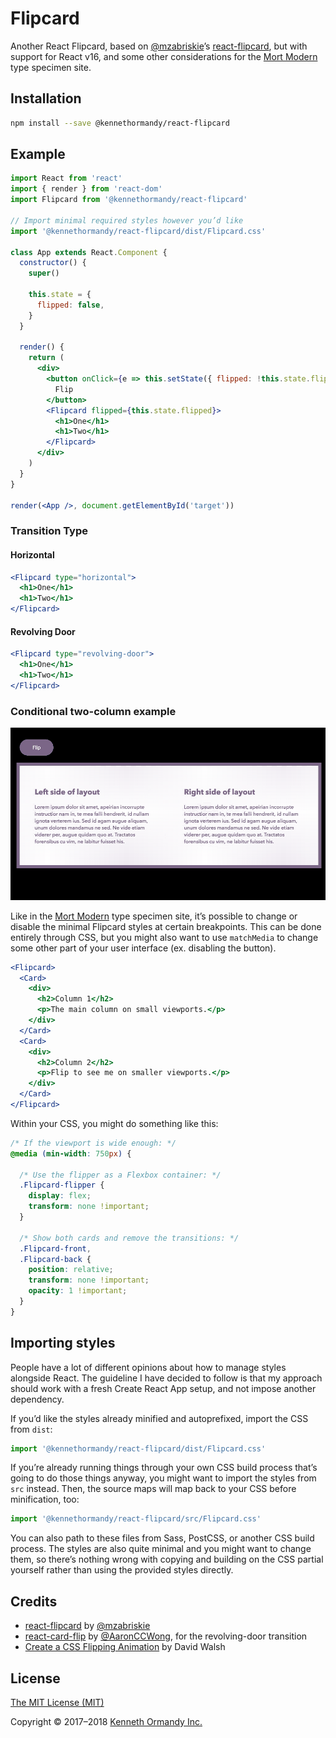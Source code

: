 # Flipcard

Another React Flipcard, based on [@mzabriskie](https://github.com/mzabriskie)’s [react-flipcard](https://github.com/mzabriskie/react-flipcard), but with support for React v16, and some other considerations for the [Mort Modern](http://mort-modern.losttype.com/) type specimen site.

## Installation

```sh
npm install --save @kennethormandy/react-flipcard
```

## Example

```jsx
import React from 'react'
import { render } from 'react-dom'
import Flipcard from '@kennethormandy/react-flipcard'

// Import minimal required styles however you’d like
import '@kennethormandy/react-flipcard/dist/Flipcard.css'

class App extends React.Component {
  constructor() {
    super()

    this.state = {
      flipped: false,
    }
  }

  render() {
    return (
      <div>
        <button onClick={e => this.setState({ flipped: !this.state.flipped })}>
          Flip
        </button>
        <Flipcard flipped={this.state.flipped}>
          <h1>One</h1>
          <h1>Two</h1>
        </Flipcard>
      </div>
    )
  }
}

render(<App />, document.getElementById('target'))
```

### Transition Type

#### Horizontal

```jsx
<Flipcard type="horizontal">
  <h1>One</h1>
  <h1>Two</h1>
</Flipcard>
```

#### Revolving Door

```jsx
<Flipcard type="revolving-door">
  <h1>One</h1>
  <h1>Two</h1>
</Flipcard>
```

### Conditional two-column example

![Gif showing the two-column layout turning into a Flipcard below a certain breakpoint.](./media/flipcard-twocol-demo.gif)

Like in the [Mort Modern](http://mort-modern.losttype.com/) type specimen site, it’s possible to change or disable the minimal Flipcard styles at certain breakpoints. This can be done entirely through CSS, but you might also want to use `matchMedia` to change some other part of your user interface (ex. disabling the button).

```jsx
<Flipcard>
  <Card>
    <div>
      <h2>Column 1</h2>
      <p>The main column on small viewports.</p>
    </div>
  </Card>
  <Card>
    <div>
      <h2>Column 2</h2>
      <p>Flip to see me on smaller viewports.</p>
    </div>
  </Card>
</Flipcard>
```

Within your CSS, you might do something like this:

```css
/* If the viewport is wide enough: */
@media (min-width: 750px) {

  /* Use the flipper as a Flexbox container: */
  .Flipcard-flipper {
    display: flex;
    transform: none !important;
  }

  /* Show both cards and remove the transitions: */
  .Flipcard-front, 
  .Flipcard-back {
    position: relative;
    transform: none !important;
    opacity: 1 !important;
  }
}
```

## Importing styles

People have a lot of different opinions about how to manage styles alongside React. The guideline I have decided to follow is that my approach should work with a fresh Create React App setup, and not impose another dependency.

If you’d like the styles already minified and autoprefixed, import the CSS from `dist`:

```js
import '@kennethormandy/react-flipcard/dist/Flipcard.css'
```

If you’re already running things through your own CSS build process that’s going to do those things anyway, you might want to import the styles from `src` instead. Then, the source maps will map back to your CSS before minification, too:

```js
import '@kennethormandy/react-flipcard/src/Flipcard.css'
```

You can also path to these files from Sass, PostCSS, or another CSS build process. The styles are also quite minimal and you might want to change them, so there’s nothing wrong with copying and building on the CSS partial yourself rather than using the provided styles directly.

## Credits

* [react-flipcard](https://github.com/mzabriskie/react-flipcard) by [@mzabriskie](https://github.com/mzabriskie)
* [react-card-flip](https://github.com/AaronCCWong/react-card-flip) by [@AaronCCWong](https://github.com/AaronCCWong), for the revolving-door transition
* [Create a CSS Flipping Animation](https://davidwalsh.name/css-flip) by David Walsh

## License

[The MIT License (MIT)](LICENSE.md)

Copyright © 2017–2018 [Kenneth Ormandy Inc.](https://kennethormandy.com)
